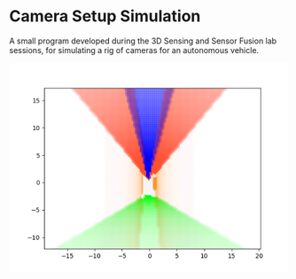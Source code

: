 # Camera Setup Simulation

A small program developed during the 3D Sensing and Sensor Fusion lab sessions, for simulating a rig of cameras for an autonomous vehicle.

![camera rig simulation](figure.png)